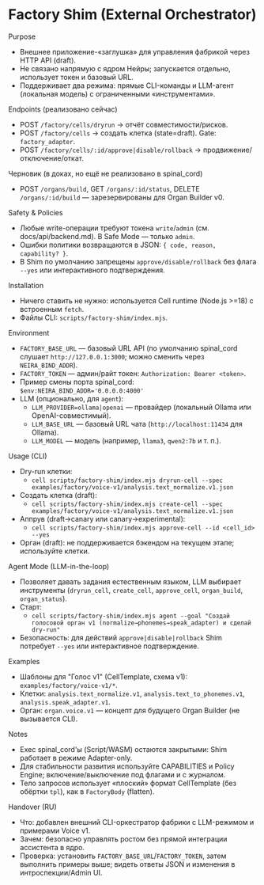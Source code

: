 <!-- neira:meta
id: NEI-20250831-factory-shim-guide
intent: docs
summary: Внешний оркестратор (Shim) для фабрики: CLI, LLM-агент, безопасные команды dry-run/create/approve без прямой связи с ядром Нейры.
-->
<!-- neira:meta
id: NEI-20251115-organ-cancel-build-guide
intent: docs
summary: добавлена ссылка на DELETE /organs/:id/build как зарезервированный маршрут.
-->
<!-- neira:meta
id: NEI-20250305-factory-shim-runtime-term
intent: docs
summary: Термин Node.js заменён на Cell runtime.
-->
<!-- neira:meta
id: NEI-20260413-factory-shim-rename
intent: docs
summary: Обновлены упоминания backend на spinal_cord.
-->

# Factory Shim (External Orchestrator)

Purpose

- Внешнее приложение-«заглушка» для управления фабрикой через HTTP API (draft).
- Не связано напрямую с ядром Нейры; запускается отдельно, использует токен и базовый URL.
- Поддерживает два режима: прямые CLI-команды и LLM-агент (локальная модель) с ограниченными «инструментами».

Endpoints (реализовано сейчас)

- POST `/factory/cells/dryrun` → отчёт совместимости/рисков.
- POST `/factory/cells` → создать клетка (state=draft). Gate: `factory_adapter`.
- POST `/factory/cells/:id/approve|disable/rollback` → продвижение/отключение/откат.

Черновик (в доках, но ещё не реализовано в spinal_cord)

- POST `/organs/build`, GET `/organs/:id/status`, DELETE `/organs/:id/build` — зарезервированы для Organ Builder v0.

Safety & Policies

- Любые write-операции требуют токена `write`/`admin` (см. docs/api/backend.md). В Safe Mode — только `admin`.
- Ошибки политики возвращаются в JSON: `{ code, reason, capability? }`.
- В Shim по умолчанию запрещены `approve/disable/rollback` без флага `--yes` или интерактивного подтверждения.

Installation

- Ничего ставить не нужно: используется Cell runtime (Node.js >=18) с встроенным `fetch`.
- Файлы CLI: `scripts/factory-shim/index.mjs`.

Environment

- `FACTORY_BASE_URL` — базовый URL API (по умолчанию spinal_cord слушает `http://127.0.0.1:3000`; можно сменить через `NEIRA_BIND_ADDR`).
- `FACTORY_TOKEN` — админ/райт токен: `Authorization: Bearer <token>`.
- Пример смены порта spinal_cord: `$env:NEIRA_BIND_ADDR='0.0.0.0:4000'`
- LLM (опционально, для `agent`):
  - `LLM_PROVIDER=ollama|openai` — провайдер (локальный Ollama или OpenAI-совместимый).
  - `LLM_BASE_URL` — базовый URL чата (`http://localhost:11434` для Ollama).
  - `LLM_MODEL` — модель (например, `llama3`, `qwen2:7b` и т. п.).

Usage (CLI)

- Dry-run клетки:
  - `cell scripts/factory-shim/index.mjs dryrun-cell --spec examples/factory/voice-v1/analysis.text_normalize.v1.json`
- Создать клетка (draft):
  - `cell scripts/factory-shim/index.mjs create-cell --spec examples/factory/voice-v1/analysis.text_normalize.v1.json`
- Аппрув (draft→canary или canary→experimental):
  - `cell scripts/factory-shim/index.mjs approve-cell --id <cell_id> --yes`
- Орган (draft): не поддерживается бэкендом на текущем этапе; используйте клетки.

Agent Mode (LLM-in-the-loop)

- Позволяет давать задания естественным языком, LLM выбирает инструменты (`dryrun_cell`, `create_cell`, `approve_cell`, `organ_build`, `organ_status`).
- Старт:
  - `cell scripts/factory-shim/index.mjs agent --goal "Создай голосовой орган v1 (normalize→phonemes→speak_adapter) и сделай dry-run"`
- Безопасность: для действий `approve|disable|rollback` Shim потребует `--yes` или интерактивное подтверждение.

Examples

- Шаблоны для "Голос v1" (CellTemplate, схема v1): `examples/factory/voice-v1/*`.
- Клетки: `analysis.text_normalize.v1`, `analysis.text_to_phonemes.v1`, `analysis.speak_adapter.v1`.
- Орган: `organ.voice.v1` — концепт для будущего Organ Builder (не вызывается CLI).

Notes

- Exec spinal_cord'ы (Script/WASM) остаются закрытыми: Shim работает в режиме Adapter-only.
- Для стабильности развития используйте CAPABILITIES и Policy Engine; включение/выключение под флагами и с журналом.
- Тело запросов использует «плоский» формат CellTemplate (без обёртки `tpl`), как в `FactoryBody` (flatten).

Handover (RU)

- Что: добавлен внешний CLI-оркестратор фабрики с LLM-режимом и примерами Voice v1.
- Зачем: безопасно управлять ростом без прямой интеграции ассистента в ядро.
- Проверка: установить `FACTORY_BASE_URL`/`FACTORY_TOKEN`, затем выполнить примеры выше; видеть ответы JSON и изменения в интроспекции/Admin UI.
